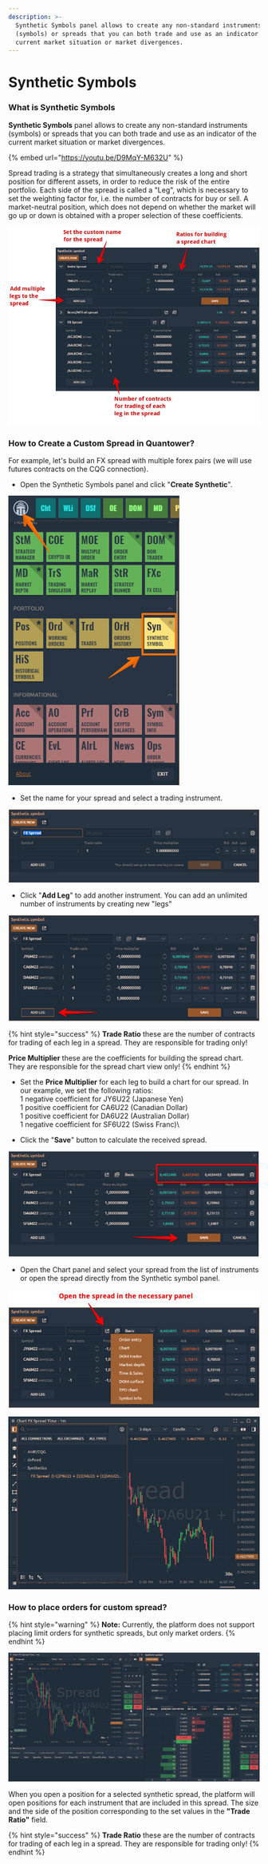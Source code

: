 ```yaml
---
description: >-
  Synthetic Symbols panel allows to create any non-standard instruments
  (symbols) or spreads that you can both trade and use as an indicator of the
  current market situation or market divergences.
---
```


# Synthetic Symbols

### What is Synthetic Symbols

**Synthetic Symbols** panel allows to create any non-standard instruments (symbols) or spreads that you can both trade and use as an indicator of the current market situation or market divergences.

{% embed url="https://youtu.be/D9MqY-M632U" %}

Spread trading is a strategy that simultaneously creates a long and short position for different assets, in order to reduce the risk of the entire portfolio. Each side of the spread is called a "Leg", which is necessary to set the weighting factor for, i.e. the number of contracts for buy or sell. A market-neutral position, which does not depend on whether the market will go up or down is obtained with a proper selection of these coefficients.

![General view of Synthetic Symbols in Quantower platform](../.gitbook/assets/synthetic-symbol-2021-06-21-18.53.16.png)

### How to Create a Custom Spread in Quantower?

For example, let's build an FX spread with multiple forex pairs (we will use futures contracts on the CQG connection).

* Open the Synthetic Symbols panel and click "**Create Synthetic**".

![](<../.gitbook/assets/image (245).png>)

* Set the name for your spread and select a trading instrument.

![](<../.gitbook/assets/image (260).png>)

* Click "**Add Leg**" to add another instrument. You can add an unlimited number of instruments by creating new "legs"

![Click "Add Leg" to add another instrument for Synthetic symbol](<../.gitbook/assets/image (356).png>)

{% hint style="success" %}
**Trade Ratio** these are the number of contracts for trading of each leg in a spread. They are responsible for trading only!

**Price Multiplier** these are the coefficients for building the spread chart. They are responsible for the spread chart view only!
{% endhint %}

* Set the **Price Multiplier** for each leg to build a chart for our spread. In our example, we set the following ratios:\
  &#x20; 1 negative coefficient for JY6U22 (Japanese Yen) \
  &#x20; 1 positive coefficient for CA6U22 (Canadian Dollar)\
  &#x20; 1 positive coefficient for DA6U22 (Australian Dollar)\
  &#x20; 1 negative coefficient for SF6U22 (Swiss Franc)\

* Click the "**Save**" button to calculate the received spread.

![](<../.gitbook/assets/image (357).png>)

* Open the Chart panel and select your spread from the list of instruments or open the spread directly from the Synthetic symbol panel.

![Open the spread in the desired panel](<../.gitbook/assets/image (355).png>)

![FX Spread of multiple forex pairs](<../.gitbook/assets/image (256).png>)

### How to place orders for custom spread?

{% hint style="warning" %}
**Note:** Currently, the platform does not support placing limit orders for synthetic spreads, but only market orders.
{% endhint %}

![](../.gitbook/assets/synthetic-placing-orders.gif)

When you open a position for a selected synthetic spread, the platform will open positions for each instrument that are included in this spread. The size and the side of the position corresponding to the set values in the **"Trade Ratio"** field.

{% hint style="success" %}
**Trade Ratio** these are the number of contracts for trading of each leg in a spread. They are responsible for trading only!
{% endhint %}

